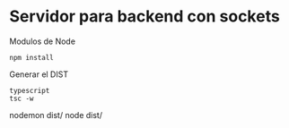 # Servidor para backend con sockets
Modulos de Node
 ```
 npm install
```
Generar el DIST
```
typescript
tsc -w
```
nodemon dist/
node dist/
